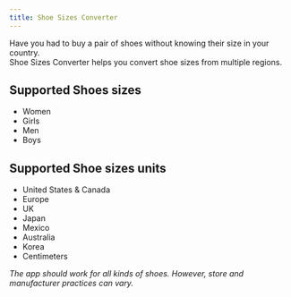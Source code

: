 ```yaml
---
title: Shoe Sizes Converter
---
```


Have you had to buy a pair of shoes without knowing their size in your country.  
Shoe Sizes Converter helps you convert shoe sizes from multiple regions.  

## Supported Shoes sizes
- Women
- Girls
- Men
- Boys

## Supported Shoe sizes units
- United States & Canada
- Europe
- UK
- Japan
- Mexico
- Australia
- Korea
- Centimeters

*The app should work for all kinds of shoes. However, store and manufacturer practices can vary.*
